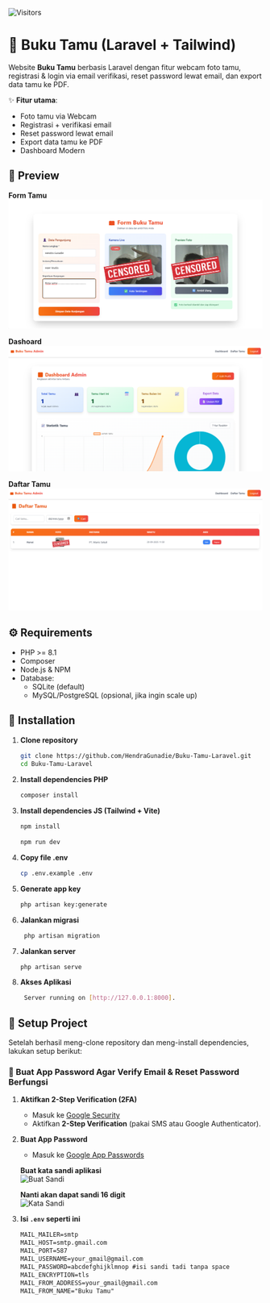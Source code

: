 ![Visitors](https://visitor-badge.laobi.icu/badge?page_id=hendragunadie.Buku-Tamu-Laravel)

# 📖 Buku Tamu (Laravel + Tailwind)

Website **Buku Tamu** berbasis Laravel dengan fitur webcam foto tamu, registrasi & login via email verifikasi, reset password lewat email, dan export data tamu ke PDF. 

✨ **Fitur utama**:
- Foto tamu via Webcam
- Registrasi + verifikasi email
- Reset password lewat email
- Export data tamu ke PDF
- Dashboard Modern


## 📸 Preview

**Form Tamu**
![Form Tamu](docs/form-tamu.png)


**Dashoard**
![Dashboard](docs/dashboard.png)


**Daftar Tamu**
![Daftar Tamu](docs/daftar-tamu.png)


## ⚙️ Requirements
- PHP >= 8.1
- Composer
- Node.js & NPM 
- Database:
  - SQLite (default)
  - MySQL/PostgreSQL (opsional, jika ingin scale up)

## 🚀 Installation

1. **Clone repository**
   ```bash
   git clone https://github.com/HendraGunadie/Buku-Tamu-Laravel.git
   cd Buku-Tamu-Laravel

2. **Install dependencies PHP**
   ```bash
   composer install

3. **Install dependencies JS (Tailwind + Vite)**
   ```bash
   npm install
   ```

   ```bash
   npm run dev

4. **Copy file .env**
    ```bash
    cp .env.example .env

5. **Generate app key**
    ```bash 
    php artisan key:generate

6. **Jalankan migrasi**
   ```bash 
    php artisan migration

7. **Jalankan server**
   ```bash
   php artisan serve

8. **Akses Aplikasi**
   ```bash
    Server running on [http://127.0.0.1:8000].


## 🔧 Setup Project

Setelah berhasil meng-clone repository dan meng-install dependencies, lakukan setup berikut:

### 📧 Buat App Password Agar Verify Email & Reset Password Berfungsi

1. **Aktifkan 2-Step Verification (2FA)**  
   - Masuk ke [Google Security](https://myaccount.google.com/security)  
   - Aktifkan **2-Step Verification** (pakai SMS atau Google Authenticator).  

2. **Buat App Password**  
   - Masuk ke [Google App Passwords](https://myaccount.google.com/apppasswords)   

   **Buat kata sandi aplikasi**  
   ![Buat Sandi](docs/buat-sandi-app.png)  

   **Nanti akan dapat sandi 16 digit**  
   ![Kata Sandi](docs/kata-sandi-app.png)  

3. **Isi `.env` seperti ini**  

   ```env
   MAIL_MAILER=smtp
   MAIL_HOST=smtp.gmail.com
   MAIL_PORT=587
   MAIL_USERNAME=your_gmail@gmail.com
   MAIL_PASSWORD=abcdefghijklmnop #isi sandi tadi tanpa space
   MAIL_ENCRYPTION=tls
   MAIL_FROM_ADDRESS=your_gmail@gmail.com
   MAIL_FROM_NAME="Buku Tamu"



